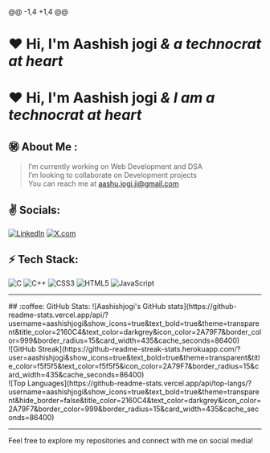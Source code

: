@@ -1,4 +1,4 @@
# :heart: **Hi, I'm Aashish jogi** *& a technocrat at heart*
# :heart: **Hi, I'm Aashish jogi** *& I am a technocrat at heart*

## :secret: About Me :
> I’m currently working on Web Development and DSA<br>
> I’m looking to collaborate on Development projects<br>
> You can reach me at aashu.jogi.ji@gmail.com
## :v: Socials:
[![LinkedIn](https://img.shields.io/badge/LinkedIn-%230077B5.svg?logo=linkedin&logoColor=white)](https://www.linkedin.com/in/aashish-jogi6261/) [![X.com](https://img.shields.io/badge/x.com-%231DA1F2.svg?logo=x.com&logoColor=white)](https://x.com/mr_aaxhuuu) 
<br/>
## :zap: Tech Stack:
![C](https://img.shields.io/badge/C-%2300599C.svg?style=flat&logo=c&logoColor=white)
![C++](https://img.shields.io/badge/C++-%2300599C.svg?style=flat&logo=c%2B%2B&logoColor=white) 
![CSS3](https://img.shields.io/badge/CSS3-%231572B6.svg?style=flat&logo=css3&logoColor=white) 
![HTML5](https://img.shields.io/badge/HTML5-%23E34F26.svg?style=flat&logo=html5&logoColor=white) 
![JavaScript](https://img.shields.io/badge/JavaScript-%23323330.svg?style=flat&logo=javascript&logoColor=%23F7DF1E)  
<hr/>
## :coffee: GitHub Stats:
![Aashishjogi's GitHub stats](https://github-readme-stats.vercel.app/api/?username=aashishjogi&show_icons=true&text_bold=true&theme=transparent&title_color=2160C4&text_color=darkgrey&icon_color=2A79F7&border_color=999&border_radius=15&card_width=435&cache_seconds=86400)<br/>
![GitHub Streak](https://github-readme-streak-stats.herokuapp.com/?user=aashishjogi&show_icons=true&text_bold=true&theme=transparent&title_color=f5f5f5&text_color=f5f5f5&icon_color=2A79F7&border_radius=15&card_width=435&cache_seconds=86400)<br/>
![Top Languages](https://github-readme-stats.vercel.app/api/top-langs/?username=aashishjogi&show_icons=true&text_bold=true&theme=transparent&hide_border=false&title_color=2160C4&text_color=darkgrey&icon_color=2A79F7&border_color=999&border_radius=15&card_width=435&cache_seconds=86400)<hr/>
Feel free to explore my repositories and connect with me on social media!
<!--
**Aashishjogi/Aashishjogi** is a ✨ _special_ ✨ repository because its `README.md` (this file) appears on your GitHub profile.
Here are some ideas to get you started:
- 🔭 I’m currently working on ...
- 🌱 I’m currently learning ...
- 👯 I’m looking to collaborate on ...
- 🤔 I’m looking for help with ...
- 💬 Ask me about ...
- 📫 How to reach me: ...
- 😄 Pronouns: ...
- ⚡ Fun fact: ...
-->
